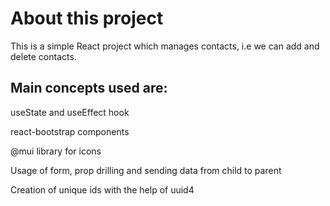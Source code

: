 # About this project
This is a simple React project which manages contacts, i.e we can add and delete contacts.
## Main concepts used are:
useState and useEffect hook

react-bootstrap components

@mui library for icons

Usage of form, prop drilling and sending data from child to parent

Creation of unique ids with the help of uuid4
